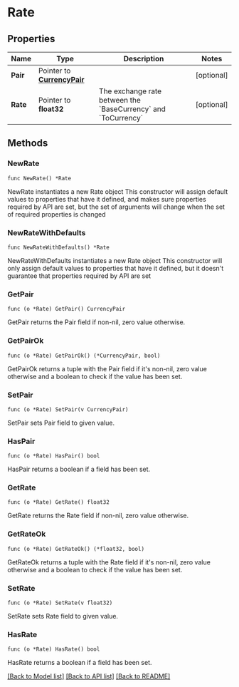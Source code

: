 # Rate

## Properties

Name | Type | Description | Notes
------------ | ------------- | ------------- | -------------
**Pair** | Pointer to [**CurrencyPair**](CurrencyPair.md) |  | [optional] 
**Rate** | Pointer to **float32** | The exchange rate between the &#x60;BaseCurrency&#x60; and &#x60;ToCurrency&#x60; | [optional] 

## Methods

### NewRate

`func NewRate() *Rate`

NewRate instantiates a new Rate object
This constructor will assign default values to properties that have it defined,
and makes sure properties required by API are set, but the set of arguments
will change when the set of required properties is changed

### NewRateWithDefaults

`func NewRateWithDefaults() *Rate`

NewRateWithDefaults instantiates a new Rate object
This constructor will only assign default values to properties that have it defined,
but it doesn't guarantee that properties required by API are set

### GetPair

`func (o *Rate) GetPair() CurrencyPair`

GetPair returns the Pair field if non-nil, zero value otherwise.

### GetPairOk

`func (o *Rate) GetPairOk() (*CurrencyPair, bool)`

GetPairOk returns a tuple with the Pair field if it's non-nil, zero value otherwise
and a boolean to check if the value has been set.

### SetPair

`func (o *Rate) SetPair(v CurrencyPair)`

SetPair sets Pair field to given value.

### HasPair

`func (o *Rate) HasPair() bool`

HasPair returns a boolean if a field has been set.

### GetRate

`func (o *Rate) GetRate() float32`

GetRate returns the Rate field if non-nil, zero value otherwise.

### GetRateOk

`func (o *Rate) GetRateOk() (*float32, bool)`

GetRateOk returns a tuple with the Rate field if it's non-nil, zero value otherwise
and a boolean to check if the value has been set.

### SetRate

`func (o *Rate) SetRate(v float32)`

SetRate sets Rate field to given value.

### HasRate

`func (o *Rate) HasRate() bool`

HasRate returns a boolean if a field has been set.


[[Back to Model list]](../README.md#documentation-for-models) [[Back to API list]](../README.md#documentation-for-api-endpoints) [[Back to README]](../README.md)


